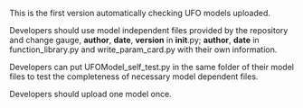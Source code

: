 This is the first version automatically checking UFO models uploaded.

Developers should use model independent files provided by the repository and change gauge, __author__, __date__, __version__ in __init__.py; __author__, __date__ in function_library.py and write_param_card.py with their own information.

Developers can put UFOModel_self_test.py in the same folder of their model files to test the completeness of necessary model dependent files.

Developers should upload one model once.